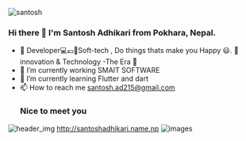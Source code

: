![santosh](https://user-images.githubusercontent.com/122032759/220100107-b7856559-3874-47a2-97b0-de4b06c17582.jpg) 
### Hi there 👋 I'm Santosh Adhikari from Pokhara, Nepal. 
- 👯 Developer💻💶📌Soft-tech , Do things thats make you Happy 😃. 💫 innovation & Technology -The Era 📣
- 🔭 I’m currently working SMAIT SOFTWARE
- 🌱 I’m currently learning Flutter and dart 
-  📫 How to reach me santosh.ad215@gmail.com
     ### Nice to meet you 


<!--
**Santoshadhikary/santoshadhikary** is a ✨ _special_ ✨ repository because its `README.md` (this file) appears on your GitHub profile.

Here are some ideas to get you started:

- 🔭 I’m currently working on ...
- 🌱 I’m currently learning ...
-  I’m looking to collaborate on ...
- 🤔 I’m looking for help with ...
- 💬 Ask me about ...
- 📫 How to reach me: ...
- 😄 Pronouns: ...
- ⚡ Fun fact: ...
-->

![header_img](https://user-images.githubusercontent.com/122032759/220095862-7309701e-701c-493e-882a-f822d409a484.png) http://santoshadhikari.name.np
![images](https://user-images.githubusercontent.com/122032759/220096810-b914d64a-5764-4493-bd19-8889697d6f39.jpg)
               


